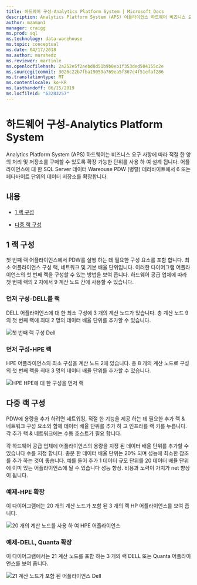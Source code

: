 ```yaml
---
title: 하드웨어 구성-Analytics Platform System | Microsoft Docs
description: Analytics Platform System (APS) 어플라이언스 하드웨어 비즈니스 요구 사항에 따라 적절 한 양의 처리 및 저장소를 구매할 수 있도록 확장 가능한 단위를 사용 하 여 설계 됩니다. 6 또는 페타바이트 단위의 데이터 테라바이트에서 Parallel Data Warehouse에 대 한 저장소를 확장 하는 어플라이언스입니다.
author: mzaman1
manager: craigg
ms.prod: sql
ms.technology: data-warehouse
ms.topic: conceptual
ms.date: 04/17/2018
ms.author: murshedz
ms.reviewer: martinle
ms.openlocfilehash: 2a252e5f2aebd8d51b9b0eb1f353ded504155c2e
ms.sourcegitcommit: 3026c22b7fba19059a769ea5f367c4f51efaf286
ms.translationtype: MT
ms.contentlocale: ko-KR
ms.lasthandoff: 06/15/2019
ms.locfileid: "63283257"
---
```

# <a name="hardware-configurations---analytics-platform-system"></a>하드웨어 구성-Analytics Platform System
Analytics Platform System (APS) 하드웨어는 비즈니스 요구 사항에 따라 적절 한 양의 처리 및 저장소를 구매할 수 있도록 확장 가능한 단위를 사용 하 여 설계 됩니다. 어플라이언스에 대 한 SQL Server 데이터 Wareouse PDW (병렬) 테라바이트에서 6 또는 페타바이트 단위의 데이터 저장소를 확장합니다.  
  
## <a name="contents"></a>내용  
  
-   [1 랙 구성](#section1)  
  
-   [다중 랙 구성](#section2)  

  
## <a name="section1"></a>1 랙 구성  
첫 번째 랙 어플라이언스에서 PDW를 실행 하는 데 필요한 구성 요소를 포함 합니다. 최소 어플라이언스 구성 랙, 네트워크 및 기본 배율 단위입니다. 이러한 다이어그램 어플라이언스의 첫 번째 랙을 구성할 수 있는 방법을 보여 줍니다. 하드웨어 공급 업체에 따라 첫 번째 랙의 2 자에서 9 계산 노드 간에 사용할 수 있습니다.  
  
### <a name="first-rack-configurations---dell"></a>먼저 구성-DELL를 랙  
DELL 어플라이언스에 대 한 최소 구성에 3 개의 계산 노드가 있습니다. 총 계산 노드 9의 첫 번째 랙에 최대 2 명의 데이터 배율 단위를 추가할 수 있습니다.  
  
![첫 번째 랙 구성 Dell](media/first-rack-configurations-dell.png "Dell 첫 번째 랙 구성")  
  
### <a name="first-rack-configurations---hpe"></a>먼저 구성-HPE 랙  
HPE 어플라이언스의 최소 구성을 계산 노드 2에 있습니다. 총 8 개의 계산 노드로 구성의 첫 번째 랙을 최대 3 명의 데이터 배율 단위를 추가할 수 있습니다.  
  
![HPE HPE에 대 한 구성을 먼저 랙](media/first-rack-configurations-hpe.png "HPE 구성을 먼저 랙")  
  
## <a name="section2"></a>다중 랙 구성  
PDW에 용량을 추가 하려면 네트워킹, 적절 한 기능을 제공 하는 데 필요한 추가 랙 & 네트워크 구성 요소와 함께 데이터 배율 단위를 추가 하 고 인프라를 랙 키를 누릅니다. 각 추가 랙 & 네트워크에는 수동 호스트가 필요 합니다.  
  
각 하드웨어 공급 업체에 어플라이언스의 용량을 지정 된 데이터 배율 단위를 추가할 수 있습니다 수를 지정 합니다. 충분 한 데이터 배율 단위는 20% 되며 성능에 최소한 참조를 추가 하는 것이 좋습니다. 예를 들어 추가 1 데이터 규모 단위를 20 데이터 배율 단위에 이미 있는 어플라이언스에 될 수 있습니다 성능 향상. 비용과 노력이 가치가 net 향상이 됩니다.  
  
### <a name="scale-out-example---hpe"></a>예제-HPE 확장  
이 다이어그램에는 20 개의 계산 노드가 포함 된 3 개의 랙 HP 어플라이언스를 보여 줍니다.  
  
![20 개의 계산 노드를 사용 하 여 HPE 어플라이언스](media/scale-out-hpe.png "20 개의 계산 노드를 사용 하 여 HPE 어플라이언스")  
  
### <a name="scale-out-example---dell-quanta"></a>예제-DELL, Quanta 확장  
이 다이어그램에서는 21 계산 노드를 포함 하는 3 개의 랙 DELL 또는 Quanta 어플라이언스를 보여 줍니다.  
  
![21 계산 노드가 포함 된 어플라이언스 Dell](media/scale-out-dell.png "21 계산 노드를 사용 하 여 Dell 어플라이언스")  
 
